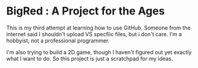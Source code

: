 # BigRed : A Project for the Ages

This is my third attempt at learning how to use GitHub. Someone from the internet said I shouldn't upload VS specfiic files, but i don't care. I'm a hobbyist, not a professional programmer.

I'm also trying to build a 2D game, though I haven't figured out yet exactly what I want to do. So this project is just a scratchpad for my ideas.
